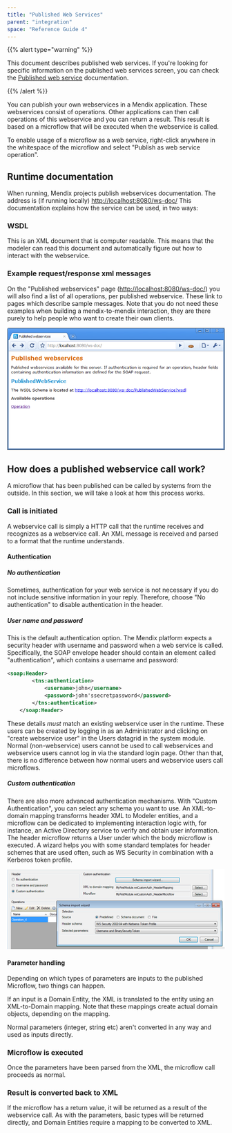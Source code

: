 ```yaml
---
title: "Published Web Services"
parent: "integration"
space: "Reference Guide 4"
---
```

{{% alert type="warning" %}}

This document describes published web services. If you're looking for specific information on the published web services screen, you can check the [Published web service](published-web-service) documentation.

{{% /alert %}}

You can publish your own webservices in a Mendix application. These webservices consist of operations. Other applications can then call operations of this webservice and you can return a result. This result is based on a microflow that will be executed when the webservice is called.

To enable usage of a microflow as a web service, right-click anywhere in the whitespace of the microflow and select "Publish as web service operation".

## Runtime documentation

When running, Mendix projects publish webservices documentation. The address is (if running locally) [http://localhost:8080/ws-doc/](http://localhost:8080/ws-doc/) This documentation explains how the service can be used, in two ways:

### WSDL

This is an XML document that is computer readable. This means that the modeler can read this document and automatically figure out how to interact with the webservice.

### Example request/response xml messages

On the "Published webservices" page ([http://localhost:8080/ws-doc/](http://localhost:8080/ws-doc/)) you will also find a list of all operations, per published webservice. These link to pages which describe sample messages. Note that you do not need these examples when building a mendix-to-mendix interaction, they are there purely to help people who want to create their own clients.

![](attachments/4194619/4325431.png)

## How does a published webservice call work?

A microflow that has been published can be called by systems from the outside. In this section, we will take a look at how this process works.

### Call is initiated

A webservice call is simply a HTTP call that the runtime receives and recognizes as a webservice call. An XML message is received and parsed to a format that the runtime understands.

#### Authentication

##### No authentication

Sometimes, authentication for your web service is not necessary if you do not include sensitive information in your reply. Therefore, choose "No authentication" to disable authentication in the header.

##### User name and password

This is the default authentication option. The Mendix platform expects a security header with username and password when a web service is called. Specifically, the SOAP envelope header should contain an element called "authentication", which contains a username and password:

```xml
<soap:Header>
        <tns:authentication>
            <username>john</username>
            <password>john'ssecretpassword</password>
        </tns:authentication>
    </soap:Header>

```

These details _must_ match an existing webservice user in the runtime. These users can be created by logging in as an Administrator and clicking on "create webservice user" in the Users datagrid in the system module. Normal (non-webservice) users cannot be used to call webservices and webservice users cannot log in via the standard login page.
Other than that, there is no difference between how normal users and webservice users call microflows.

##### Custom authentication

There are also more advanced authentication mechanisms. With "Custom Authentication", you can select any schema you want to use. An XML-to-domain mapping transforms header XML to Modeler entities, and a microflow can be dedicated to implementing interaction logic with, for instance, an Active Directory service to verify and obtain user information. The header microflow returns a User under which the body microflow is executed.
A wizard helps you with some standard templates for header schemes that are used often, such as WS Security in combination with a Kerberos token profile.

![](attachments/4194619/4325384.png)

#### Parameter handling

Depending on which types of parameters are inputs to the published Microflow, two things can happen.

If an input is a Domain Entity, the XML is translated to the entity using an XML-to-Domain mapping. Note that these mappings create actual domain objects, depending on the mapping.

Normal parameters (integer, string etc) aren't converted in any way and used as inputs directly.

### Microflow is executed

Once the parameters have been parsed from the XML, the microflow call proceeds as normal.

### Result is converted back to XML

If the microflow has a return value, it will be returned as a result of the webservice call. As with the parameters, basic types will be returned directly, and Domain Entities require a mapping to be converted to XML.
